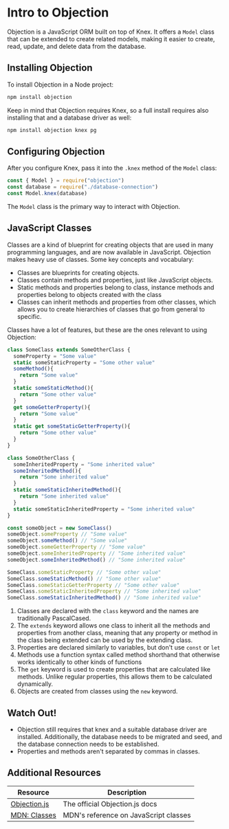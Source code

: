 # Intro to Objection

Objection is a JavaScript ORM built on top of Knex. It offers a `Model` class that can be extended to create related models, making it easier to create, read, update, and delete data from the database.

## Installing Objection

To install Objection in a Node project:

```bash
npm install objection
```

Keep in mind that Objection requires Knex, so a full install requires also installing that and a database driver as well:

```js
npm install objection knex pg
```

## Configuring Objection

After you configure Knex, pass it into the `.knex` method of the `Model` class:

```js
const { Model } = require("objection")
const database = require("./database-connection")
const Model.knex(database)
```

The `Model` class is the primary way to interact with Objection.

## JavaScript Classes

Classes are a kind of blueprint for creating objects that are used in many programming languages, and are now available in JavaScript. Objection makes heavy use of classes. Some key concepts and vocabulary:

* Classes are blueprints for creating objects.
* Classes contain methods and properties, just like JavaScript objects.
* Static methods and properties belong to class, instance methods and properties belong to objects created with the class
* Classes can inherit methods and properties from other classes, which allows you to create hierarchies of classes that go from general to specific.


Classes have a lot of features, but these are the ones relevant to using Objection:

```js
class SomeClass extends SomeOtherClass {
  someProperty = "Some value"
  static someStaticProperty = "Some other value"
  someMethod(){
    return "Some value"
  }
  static someStaticMethod(){
    return "Some other value"
  }
  get someGetterProperty(){
    return "Some value"
  }
  static get someStaticGetterProperty(){
    return "Some other value"
  }
}

class SomeOtherClass {
  someInheritedProperty = "Some inherited value"
  someInheritedMethod(){
    return "Some inherited value"
  }
  static someStaticInheritedMethod(){
    return "Some inherited value"
  }
  static someStaticInheritedProperty = "Some inherited value"
}

const someObject = new SomeClass()
someObject.someProperty // "Some value"
someObject.someMethod() // "Some value"
someObject.someGetterProperty // "Some value"
someObject.someInheritedProperty // "Some inherited value"
someObject.someInheritedMethod() // "Some inherited value"

SomeClass.someStaticProperty // "Some other value"
SomeClass.someStaticMethod() // "Some other value"
SomeClass.someStaticGetterProperty // "Some other value"
SomeClass.someStaticInheritedProperty // "Some inherited value"
SomeClass.someStaticInheritedMethod() // "Some inherited value"
```

1. Classes are declared with the `class` keyword and the names are traditionally PascalCased.
2. The `extends` keyword allows one class to inherit all the methods and properties from another class, meaning that any property or method in the class being extended can be used by the extending class.
3. Properties are declared similarly to variables, but don't use `const` or `let`
4. Methods use a function syntax called method shorthand that otherwise works identically to other kinds of functions
5. The `get` keyword is used to create properties that are calculated like methods. Unlike regular properties, this allows them to be calculated dynamically.
6. Objects are created from classes using the `new` keyword.

## Watch Out!

* Objection still requires that knex and a suitable database driver are installed. Additionally, the database needs to be migrated and seed, and the database connection needs to be established.
* Properties and methods aren't separated by commas in classes.

## Additional Resources

| Resource | Description |
| --- | --- |
| [Objection.js](https://vincit.github.io/objection.js/) | The official Objection.js docs |
| [MDN: Classes](https://developer.mozilla.org/en-US/docs/Web/JavaScript/Reference/Classes) | MDN's reference on JavaScript classes |

